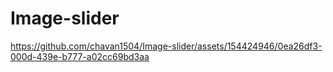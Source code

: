 # Image-slider
https://github.com/chavan1504/Image-slider/assets/154424946/0ea26df3-000d-439e-b777-a02cc69bd3aa
